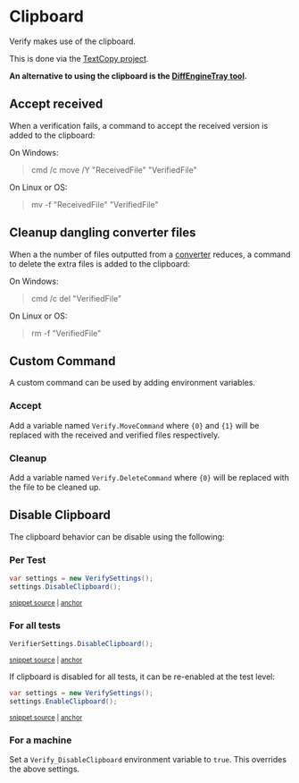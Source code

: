 <!--
GENERATED FILE - DO NOT EDIT
This file was generated by [MarkdownSnippets](https://github.com/SimonCropp/MarkdownSnippets).
Source File: /docs/mdsource/clipboard.source.md
To change this file edit the source file and then run MarkdownSnippets.
-->

# Clipboard

Verify makes use of the clipboard.

This is done via the [TextCopy project](https://github.com/CopyText/TextCopy).

**An alternative to using the clipboard is the [DiffEngineTray tool](https://github.com/VerifyTests/DiffEngine/blob/master/docs/tray.md).**

## Accept received

When a verification fails, a command to accept the received version is added to the clipboard:

On Windows:

> cmd /c move /Y "ReceivedFile" "VerifiedFile"

On Linux or OS:

> mv -f "ReceivedFile" "VerifiedFile"


## Cleanup dangling converter files

When a the number of files outputted from a [converter](converter.mc) reduces, a command to delete the extra files is added to the clipboard:

On Windows:

> cmd /c del "VerifiedFile"

On Linux or OS:

> rm -f "VerifiedFile"


## Custom Command

A custom command can be used by adding environment variables.


### Accept

Add a variable named `Verify.MoveCommand` where `{0}` and `{1}` will be replaced with the received and verified files respectively.


### Cleanup

Add a variable named `Verify.DeleteCommand` where `{0}` will be replaced with the file to be cleaned up.


## Disable Clipboard

The clipboard behavior can be disable using the following:


### Per Test

<!-- snippet: DisableClipboard -->
<a id='snippet-disableclipboard'></a>
```cs
var settings = new VerifySettings();
settings.DisableClipboard();
```
<sup><a href='/src/Verify.Tests/Snippets/Snippets.cs#L38-L43' title='Snippet source file'>snippet source</a> | <a href='#snippet-disableclipboard' title='Start of snippet'>anchor</a></sup>
<!-- endSnippet -->


### For all tests

<!-- snippet: DisableClipboardGlobal -->
<a id='snippet-disableclipboardglobal'></a>
```cs
VerifierSettings.DisableClipboard();
```
<sup><a href='/src/Verify.Tests/Snippets/Snippets.cs#L73-L77' title='Snippet source file'>snippet source</a> | <a href='#snippet-disableclipboardglobal' title='Start of snippet'>anchor</a></sup>
<!-- endSnippet -->

If clipboard is disabled for all tests, it can be re-enabled at the test level:

<!-- snippet: EnableClipboard -->
<a id='snippet-enableclipboard'></a>
```cs
var settings = new VerifySettings();
settings.EnableClipboard();
```
<sup><a href='/src/Verify.Tests/Snippets/Snippets.cs#L63-L68' title='Snippet source file'>snippet source</a> | <a href='#snippet-enableclipboard' title='Start of snippet'>anchor</a></sup>
<!-- endSnippet -->


### For a machine

Set a `Verify_DisableClipboard` environment variable to `true`. This overrides the above settings.
